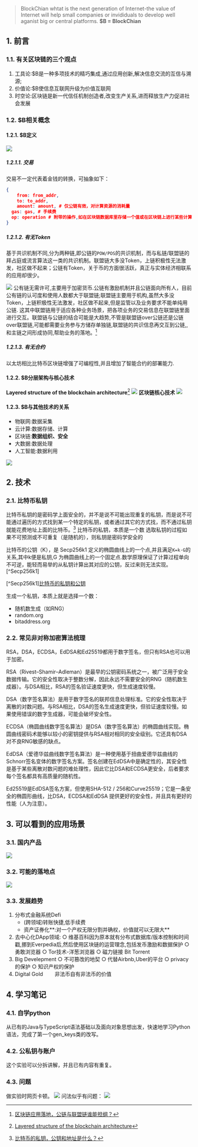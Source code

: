 > BlockChian whtat is the next generation of Internet-the value of Internet will help small companies or invididuals to develop well aganist big or central platforms.
**$B = BlockChian**
## 1. 前言
### 1.1. 有关区块链的三个观点
1. 工具论:$B是一种多项技术的精巧集成,通过应用创新,解决信息交流的互信与溯源;
2. 价值论:$B使信息互联网升级为价值互联网
3. 时空论:区块链是新一代信任机制创造者,改变生产关系,进而释放生产力促进社会发展
### 1.2. $B相关概念
#### 1.2.1. $B定义
![](_v_images/20210405104443758_4316.png)
##### 1.2.1.1. 交易
交易不一定代表着金钱的转换，可抽象如下：
```json
{
    from: from_addr,
    to: to_addr,
    amount: amount, # 仅公链有效，对计算资源的消耗量
  gas: gas, # 手续费
  op: operation # 附带的操作,如在区块链数据库里存储一个值或在区块链上进行某些计算，这时区块链是一台「分布式计算机」。
}
```

##### 1.2.1.2. 有无Token
基于共识机制不同,分为两种链,即公链的`POW/POS`的共识机制，而与私链/联盟链的拜占庭或流言算法这一类的共识机制。联盟链大多没Token，上链积极性无法激发，社区做不起来；公链有Token，关于币的方面很活跃，真正与实体经济相联系的应用却很少。

![](_v_images/20210405111252648_25694.png)
公有链无需许可,主要用于加密货币.公链有激励机制并且公链面向所有人，目前公有链的认可度和使用人数都大于联盟链;联盟链主要用于机构,虽然大多没Token，上链积极性无法激发，社区做不起来,但是监管以及业务要求不能单纯用公链.
这其中联盟链用于适应各种业务场景，把各项业务的交易信息在联盟链里面进行交互。联盟链与公链的结合可能是大趋势,不管是联盟链over公链还是公链over联盟链,可能都需要业务参与方储存单独链,联盟链的共识信息再交互到公链,,和主链之间形成协同,帮助业务的落地。[^应用]

[^应用]:[区块链应用落地，公链与联盟链谁能担纲？](https://www.huxiu.com/article/252152.html)

##### 1.2.1.3. 有无合约
以太坊相比比特币区块链增强了可编程性,并且增加了智能合约的部署能力.
#### 1.2.2. $B分层架构与核心技术
**Layered structure of the blockchain architecture**[^layer]
![](_v_images/20210405105958625_25475.png)
**区块链核心技术**
![](_v_images/20210405110222449_27332.png)
[^layer]: [Layered structure of the blockchain architecture](https://subscription.packtpub.com/book/data/9781789804164/1/ch01lvl1sec06/layered-structure-of-the-blockchain-architecture)

#### 1.2.3. $B与其他技术的关系
- 物联网:数据采集
- 云计算:数据存储、计算
- 区块链:**数据组织、安全**
- 大数据:数据处理
- 人工智能:数据利用

![](_v_images/20210405110924310_12756.png)
## 2. 技术
### 2.1. 比特币私钥
比特币私钥的是密码学上面安全的，并不是说不可能出现重复的私钥，而是说不可能通过遍历的方式找到某一个特定的私钥，或者通过其它的方式找，而不通过私钥就能花费地址上面的比特币。[^私钥]
比特币的私钥，本质是一个数
选取私钥的过程如果不可预测或不可重复（是随机的），则私钥是密码学安全的

比特币的公钥（K），是 Secp256k1 定义的椭圆曲线上的一个点,并且满足`K=k⋅G`的关系,其中k便是私钥,G 为椭圆曲线上的一个固定点.数学原理保证了计算过程单向不可逆，能轻而易举的从私钥计算出其对应的公钥，反过来则无法实现。[^Secp256k1]

[^Secp256k1][比特币的私钥和公钥](https://aaron67.cc/2018/12/23/bitcoin-keys/)
[^私钥]:[比特币的私钥，公钥和地址是什么？](https://www.8btc.com/article/126232)

生成一个私钥，本质上就是选择一个数：
- 随机数生成（如RNG）
- random.org
- bitaddress.org
### 2.2. 常见非对称加密算法梳理
RSA，DSA，ECDSA，EdDSA和Ed25519都用于数字签名，但只有RSA也可以用于加密。

RSA（Rivest–Shamir–Adleman）是最早的公钥密码系统之一，被广泛用于安全数据传输。它的安全性取决于整数分解，因此永远不需要安全的RNG（随机数生成器）。与DSA相比，RSA的签名验证速度更快，但生成速度较慢。

DSA（数字签名算法）是用于数字签名的联邦信息处理标准。它的安全性取决于离散的对数问题。与RSA相比，DSA的签名生成速度更快，但验证速度较慢。如果使用错误的数字生成器，可能会破坏安全性。

ECDSA（椭圆曲线数字签名算法）是DSA（数字签名算法）的椭圆曲线实现。椭圆曲线密码术能够以较小的密钥提供与RSA相对相同的安全级别。它还具有DSA对不良RNG敏感的缺点。

EdDSA（爱德华兹曲线数字签名算法）是一种使用基于扭曲爱德华兹曲线的Schnorr签名变体的数字签名方案。签名创建在EdDSA中是确定性的，其安全性是基于某些离散对数问题的难处理性，因此它比DSA和ECDSA更安全，后者要求每个签名都具有高质量的随机性。

Ed25519是EdDSA签名方案，但使用SHA-512 / 256和Curve25519；它是一条安全的椭圆形曲线，比DSA，ECDSA和EdDSA 提供更好的安全性，并且具有更好的性能（人为注意）。
## 3. 可以看到的应用场景
### 3.1. 国内产品
![](_v_images/20210405111538366_6911.png)
### 3.2. 可能的落地点
![](_v_images/20210405111817426_7179.png)
### 3.3. 发展趋势
1. 分布式金融系统Defi
	- (跨领域)转账快捷,低手续费
	- 资产证券化**:对一个产权无限分割并确权，价值就可以无限大**
2. 去中心化DApp领域:
	○ 维基百科因为原本就有分布式数据库/版本控制和时间戳,挪到Everpedia后,然后使用区块链的运营理念,包括发币激励和数据保护
	○ 勇敢浏览器
	○ Tor技术-洋葱浏览器
	○ 磁力链接 Bit Torrent
3. Big Develepment
	○ 不可篡改的地契
	○ 代替Airbnb,Uber的平台
	○ privacy的保护
	○ 知识产权的保护
4. Digital Gold
　　非法币自有非法币的价值
## 4. 学习笔记
### 4.1. 自学python
从已有的Java与TypeScript语法基础以及面向对象思想出发，快速地学习Python语法，完成了第一个gen_keys类的改写。
### 4.2. 公私钥与账户
这个实验可以分拆讲解，并且已有内容有重复。

### 4.3. 问题
做实验时网页卡顿。
![](_v_images/20210408135238922_17479.png)
问法似乎有问题：
![](_v_images/20210408155806320_8657.png)